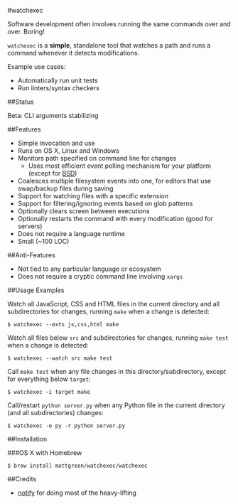 #watchexec

Software development often involves running the same commands over and over. Boring!

`watchexec` is a **simple**, standalone tool that watches a path and runs a command whenever it detects modifications.

Example use cases:

* Automatically run unit tests
* Run linters/syntax checkers

##Status

Beta: CLI arguments stabilizing

##Features

* Simple invocation and use
* Runs on OS X, Linux and Windows
* Monitors path specified on command line for changes
	* Uses most efficient event polling mechanism for your platform (except for [BSD](https://github.com/passcod/rsnotify#todo))
* Coalesces multiple filesystem events into one, for editors that use swap/backup files during saving
* Support for watching files with a specific extension
* Support for filtering/ignoring events based on glob patterns
* Optionally clears screen between executions
* Optionally restarts the command with every modification (good for servers)
* Does not require a language runtime
* Small (~100 LOC)

##Anti-Features

* Not tied to any particular language or ecosystem
* Does not require a cryptic command line involving `xargs`

##Usage Examples

Watch all JavaScript, CSS and HTML files in the current directory and all subdirectories for changes, running `make` when a change is detected:

	$ watchexec --exts js,css,html make

Watch all files below `src` and subdirectories for changes, running `make test` when a change is detected:

    $ watchexec --watch src make test

Call `make test` when any file changes in this directory/subdirectory, except for everything below `target`:

    $ watchexec -i target make

Call/restart `python server.py` when any Python file in the current directory (and all subdirectories) changes:

    $ watchexec -e py -r python server.py

##Installation

###OS X with Homebrew

    $ brew install mattgreen/watchexec/watchexec

##Credits

* [notify](https://github.com/passcod/rsnotify) for doing most of the heavy-lifting
